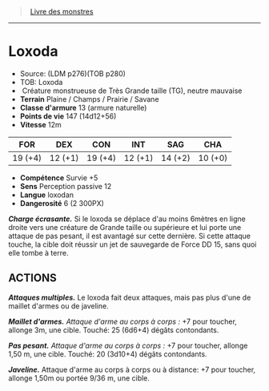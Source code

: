 ﻿> [Livre des monstres](tome_of_beasts.md)

---

# Loxoda

- Source: (LDM p276)(TOB p280)
- TOB: Loxoda
-  Créature monstrueuse de Très Grande taille (TG), neutre mauvaise
- **Terrain** Plaine / Champs / Prairie / Savane
- **Classe d'armure** 13 (armure naturelle)
- **Points de vie** 147 (14d12+56)
- **Vitesse** 12m

|FOR|DEX|CON|INT|SAG|CHA|
|---|---|---|---|---|---|
|19 (+4)|12 (+1)|19 (+4)|12 (+1)|14 (+2)|10 (+0)|

- **Compétence** Survie +5
- **Sens** Perception passive 12
- **Langue** loxodan
- **Dangerosité** 6 (2 300PX)

**_Charge écrasante._** Si le loxoda se déplace d'au moins 6mètres en ligne droite vers une créature de Grande taille ou supérieure et lui porte une attaque de pas pesant, il est avantagé sur cette dernière. Si cette attaque touche, la cible doit réussir un jet de sauvegarde de Force DD 15, sans quoi elle tombe à terre.

## ACTIONS

**_Attaques multiples._** Le loxoda fait deux attaques, mais pas plus d'une de maillet d'armes ou de javeline.

**_Maillet d'armes._** _Attaque d'arme au corps à corps :_ +7 pour toucher, allonge 3m, une cible. Touché: 25 (6d6+4) dégâts contondants.

**_Pas pesant._** _Attaque d'arme au corps à corps :_ +7 pour toucher, allonge 1,50 m, une cible. Touché: 20 (3d10+4) dégâts contondants.

**_Javeline._** Attaque d'arme au corps à corps ou à distance: +7 pour toucher, allonge 1,50m ou portée 9/36 m, une cible.

